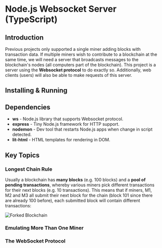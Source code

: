 # Node.js Websocket Server (TypeScript)
## Introduction
Previous projects only supported a single miner adding blocks with transaction data. If multiple miners wish to contribute to a blockchain at the same time, we will need a server that broadcasts messages to the blockchain's nodes (all computers part of the blockchain). This project is a server using the **Websocket protocol** to do exactly so. Additionally, web clients (users) will also be able to make requests of this server.

## Installing & Running

## Dependencies
- **ws** - Node.js library that supports Websocket protocol.
- **express** - Tiny Node.js framework for HTTP support.
- **nodemon** - Dev tool that restarts Node.js apps when change in script detected.
- **lit-html** - HTML templates for rendering in DOM.

## Key Topics

### Longest Chain Rule
Usually a blockchain has **many blocks** (e.g. 100 blocks) and a **pool of pending transactions**, whereby various miners pick different transactions for their next blocks (e.g. 10 transactions). This means that if miners, M1, M2 and M3 all submit their next block for the chain (block 101 since there are already 100 before), each submitted block will contain different transactions:

![Forked Blockchain](https://github.com/dainank/fontys-blockchain/blob/main/forked-blockchain.png?raw=true)

### Emulating More Than One Miner

### The WebSocket Protocol